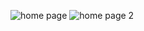 ![home page](https://github.com/RohithNaga/project1/assets/87364214/d454d8fe-3b23-4f2d-b734-2790693c57d7)
![home page 2](https://github.com/RohithNaga/project1/assets/87364214/a21d97fe-0dba-458f-ae36-fc68159f3e6e)
